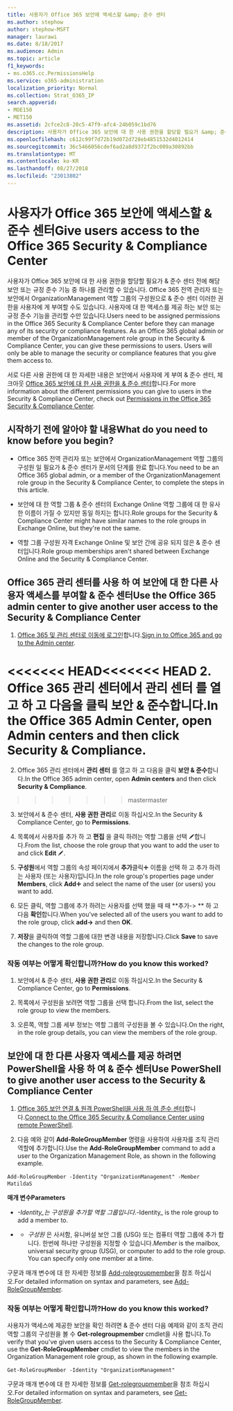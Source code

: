 ```yaml
---
title: 사용자가 Office 365 보안에 액세스할 &amp; 준수 센터
ms.author: stephow
author: stephow-MSFT
manager: laurawi
ms.date: 8/18/2017
ms.audience: Admin
ms.topic: article
f1_keywords:
- ms.o365.cc.PermissionsHelp
ms.service: o365-administration
localization_priority: Normal
ms.collection: Strat_O365_IP
search.appverid:
- MOE150
- MET150
ms.assetid: 2cfce2c8-20c5-47f9-afc4-24b059c1bd76
description: 사용자가 Office 365 보안에 대 한 사용 권한을 할당할 필요가 &amp; 준수 센터 전에 해당 보안 또는 규정 준수 기능 중 하나를 관리할 수 있습니다.
ms.openlocfilehash: c612c99f7d72b19d072d728eb4851532d4012414
ms.sourcegitcommit: 36c5466056cdef6ad2a8d9372f2bc009a30892bb
ms.translationtype: MT
ms.contentlocale: ko-KR
ms.lasthandoff: 08/27/2018
ms.locfileid: "23013802"
---
```

# <a name="give-users-access-to-the-office-365-security-amp-compliance-center"></a><span data-ttu-id="b987e-103">사용자가 Office 365 보안에 액세스할 &amp; 준수 센터</span><span class="sxs-lookup"><span data-stu-id="b987e-103">Give users access to the Office 365 Security &amp; Compliance Center</span></span>

<span data-ttu-id="b987e-p101">사용자가 Office 365 보안에 대 한 사용 권한을 할당할 필요가 &amp; 준수 센터 전에 해당 보안 또는 규정 준수 기능 중 하나를 관리할 수 있습니다. Office 365 전역 관리자 또는 보안에서 OrganizationManagement 역할 그룹의 구성원으로 &amp; 준수 센터 이러한 권한을 사용자에 게 부여할 수도 있습니다. 사용자에 대 한 액세스를 제공 하는 보안 또는 규정 준수 기능을 관리할 수만 있습니다.</span><span class="sxs-lookup"><span data-stu-id="b987e-p101">Users need to be assigned permissions in the Office 365 Security &amp; Compliance Center before they can manage any of its security or compliance features. As an Office 365 global admin or member of the OrganizationManagement role group in the Security &amp; Compliance Center, you can give these permissions to users. Users will only be able to manage the security or compliance features that you give them access to.</span></span> 
  
<span data-ttu-id="b987e-107">서로 다른 사용 권한에 대 한 자세한 내용은 보안에서 사용자에 게 부여 &amp; 준수 센터, 체크아웃 [Office 365 보안에 대 한 사용 권한을 &amp; 준수 센터](permissions-in-the-security-and-compliance-center.md)합니다.</span><span class="sxs-lookup"><span data-stu-id="b987e-107">For more information about the different permissions you can give to users in the Security &amp; Compliance Center, check out [Permissions in the Office 365 Security &amp; Compliance Center](permissions-in-the-security-and-compliance-center.md).</span></span>
  
## <a name="what-do-you-need-to-know-before-you-begin"></a><span data-ttu-id="b987e-108">시작하기 전에 알아야 할 내용</span><span class="sxs-lookup"><span data-stu-id="b987e-108">What do you need to know before you begin?</span></span>

- <span data-ttu-id="b987e-109">Office 365 전역 관리자 또는 보안에서 OrganizationManagement 역할 그룹의 구성원 일 필요가 &amp; 준수 센터가 문서의 단계를 완료 합니다.</span><span class="sxs-lookup"><span data-stu-id="b987e-109">You need to be an Office 365 global admin, or a member of the OrganizationManagement role group in the Security &amp; Compliance Center, to complete the steps in this article.</span></span>
    
- <span data-ttu-id="b987e-110">보안에 대 한 역할 그룹 &amp; 준수 센터의 Exchange Online 역할 그룹에 대 한 유사한 이름이 가질 수 있지만 동일 하지는 합니다.</span><span class="sxs-lookup"><span data-stu-id="b987e-110">Role groups for the Security &amp; Compliance Center might have similar names to the role groups in Exchange Online, but they're not the same.</span></span> 
    
- <span data-ttu-id="b987e-111">역할 그룹 구성원 자격 Exchange Online 및 보안 간에 공유 되지 않은 &amp; 준수 센터입니다.</span><span class="sxs-lookup"><span data-stu-id="b987e-111">Role group memberships aren't shared between Exchange Online and the Security &amp; Compliance Center.</span></span>
    
## <a name="use-the-office-365-admin-center-to-give-another-user-access-to-the-security-amp-compliance-center"></a><span data-ttu-id="b987e-112">Office 365 관리 센터를 사용 하 여 보안에 대 한 다른 사용자 액세스를 부여할 &amp; 준수 센터</span><span class="sxs-lookup"><span data-stu-id="b987e-112">Use the Office 365 admin center to give another user access to the Security &amp; Compliance Center</span></span>

1. <span data-ttu-id="b987e-113">[Office 365 및 관리 센터로 이동에 로그인](https://go.microsoft.com/fwlink/p/?LinkId=525275)합니다.</span><span class="sxs-lookup"><span data-stu-id="b987e-113">[Sign in to Office 365 and go to the Admin center](https://go.microsoft.com/fwlink/p/?LinkId=525275).</span></span>
    
<span data-ttu-id="b987e-114"><<<<<<< HEAD</span><span class="sxs-lookup"><span data-stu-id="b987e-114"><<<<<<< HEAD</span></span>
2. <span data-ttu-id="b987e-115">Office 365 관리 센터에서 **관리 센터** 를 열고 하 고 다음을 클릭 **보안 &amp; 준수**합니다.</span><span class="sxs-lookup"><span data-stu-id="b987e-115">In the Office 365 Admin Center, open **Admin centers** and then click **Security &amp; Compliance**.</span></span> 
=======
2. <span data-ttu-id="b987e-116">Office 365 관리 센터에서 **관리 센터** 를 열고 하 고 다음을 클릭 **보안 &amp; 준수**합니다.</span><span class="sxs-lookup"><span data-stu-id="b987e-116">In the Office 365 admin center, open **Admin centers** and then click **Security &amp; Compliance**.</span></span> 
>>>>>>> <span data-ttu-id="b987e-117">master</span><span class="sxs-lookup"><span data-stu-id="b987e-117">master</span></span>
    
3. <span data-ttu-id="b987e-118">보안에서 &amp; 준수 센터, **사용 권한 관리**로 이동 하십시오.</span><span class="sxs-lookup"><span data-stu-id="b987e-118">In the Security &amp; Compliance Center, go to **Permissions**.</span></span>
    
4. <span data-ttu-id="b987e-119">목록에서 사용자를 추가 하 고 **편집** 을 클릭 하려는 역할 그룹을 선택 ![편집 아이콘](media/O365_MDM_CreatePolicy_EditIcon.gif)합니다.</span><span class="sxs-lookup"><span data-stu-id="b987e-119">From the list, choose the role group that you want to add the user to and click **Edit** ![Edit icon](media/O365_MDM_CreatePolicy_EditIcon.gif).</span></span>
    
5. <span data-ttu-id="b987e-120">**구성원**에서 역할 그룹의 속성 페이지에서 **추가**클릭![아이콘 추가](media/ITPro-EAC-AddIcon.gif) 이름을 선택 하 고 추가 하려는 사용자 (또는 사용자)입니다.</span><span class="sxs-lookup"><span data-stu-id="b987e-120">In the role group's properties page under **Members**, click **Add**![Add Icon](media/ITPro-EAC-AddIcon.gif) and select the name of the user (or users) you want to add.</span></span> 
    
6. <span data-ttu-id="b987e-121">모든 클릭, 역할 그룹에 추가 하려는 사용자를 선택 했을 때 때 **추가-\> ** 하 고 다음 **확인**합니다.</span><span class="sxs-lookup"><span data-stu-id="b987e-121">When you've selected all of the users you want to add to the role group, click **add-\>** and then **OK**.</span></span>
    
7. <span data-ttu-id="b987e-122">**저장**을 클릭하여 역할 그룹에 대한 변경 내용을 저장합니다.</span><span class="sxs-lookup"><span data-stu-id="b987e-122">Click **Save** to save the changes to the role group.</span></span> 
    
### <a name="how-do-you-know-this-worked"></a><span data-ttu-id="b987e-123">작동 여부는 어떻게 확인합니까?</span><span class="sxs-lookup"><span data-stu-id="b987e-123">How do you know this worked?</span></span>

1. <span data-ttu-id="b987e-124">보안에서 &amp; 준수 센터, **사용 권한 관리**로 이동 하십시오.</span><span class="sxs-lookup"><span data-stu-id="b987e-124">In the Security &amp; Compliance Center, go to **Permissions**.</span></span>
    
2. <span data-ttu-id="b987e-125">목록에서 구성원을 보려면 역할 그룹을 선택 합니다.</span><span class="sxs-lookup"><span data-stu-id="b987e-125">From the list, select the role group to view the members.</span></span>
    
3. <span data-ttu-id="b987e-126">오른쪽, 역할 그룹 세부 정보는 역할 그룹의 구성원을 볼 수 있습니다.</span><span class="sxs-lookup"><span data-stu-id="b987e-126">On the right, in the role group details, you can view the members of the role group.</span></span>
    
## <a name="use-powershell-to-give-another-user-access-to-the-security-amp-compliance-center"></a><span data-ttu-id="b987e-127">보안에 대 한 다른 사용자 액세스를 제공 하려면 PowerShell을 사용 하 여 &amp; 준수 센터</span><span class="sxs-lookup"><span data-stu-id="b987e-127">Use PowerShell to give another user access to the Security &amp; Compliance Center</span></span>

1. <span data-ttu-id="b987e-128">[Office 365 보안 연결 &amp; 원격 PowerShell을 사용 하 여 준수 센터](https://go.microsoft.com/fwlink/p/?LinkID=627084)합니다.</span><span class="sxs-lookup"><span data-stu-id="b987e-128">[Connect to the Office 365 Security &amp; Compliance Center using remote PowerShell](https://go.microsoft.com/fwlink/p/?LinkID=627084).</span></span>
    
2. <span data-ttu-id="b987e-129">다음 예와 같이 **Add-RoleGroupMember** 명령을 사용하여 사용자를 조직 관리 역할에 추가합니다.</span><span class="sxs-lookup"><span data-stu-id="b987e-129">Use the **Add-RoleGroupMember** command to add a user to the Organization Management Role, as shown in the following example.</span></span> 
    
  ```
  Add-RoleGroupMember -Identity "OrganizationManagement" -Member MatildaS
  
  ```

 <span data-ttu-id="b987e-130">**매개 변수**</span><span class="sxs-lookup"><span data-stu-id="b987e-130">**Parameters**</span></span>
  
-  <span data-ttu-id="b987e-131">_-Identity_는 구성원을 추가할 역할 그룹입니다.</span><span class="sxs-lookup"><span data-stu-id="b987e-131">_-Identity_ is the role group to add a member to.</span></span> 
    
- - <span data-ttu-id="b987e-p102">_구성원_ 은 사서함, 유니버설 보안 그룹 (USG) 또는 컴퓨터 역할 그룹에 추가 합니다. 한번에 하나만 구성원을 지정할 수 있습니다.</span><span class="sxs-lookup"><span data-stu-id="b987e-p102">_Member_ is the mailbox, universal security group (USG), or computer to add to the role group. You can specify only one member at a time.</span></span> 
    
<span data-ttu-id="b987e-134">구문과 매개 변수에 대 한 자세한 정보를 [Add-rolegroupmember](https://go.microsoft.com/fwlink/p/?LinkId=510859)을 참조 하십시오.</span><span class="sxs-lookup"><span data-stu-id="b987e-134">For detailed information on syntax and parameters, see [Add-RoleGroupMember](https://go.microsoft.com/fwlink/p/?LinkId=510859).</span></span>
  
### <a name="how-do-you-know-this-worked"></a><span data-ttu-id="b987e-135">작동 여부는 어떻게 확인합니까?</span><span class="sxs-lookup"><span data-stu-id="b987e-135">How do you know this worked?</span></span>

<span data-ttu-id="b987e-136">사용자가 액세스에 제공한 보안을 확인 하려면 &amp; 준수 센터 다음 예제와 같이 조직 관리 역할 그룹의 구성원을 볼 수 **Get-rolegroupmember** cmdlet을 사용 합니다.</span><span class="sxs-lookup"><span data-stu-id="b987e-136">To verify that you've given users access to the Security &amp; Compliance Center, use the **Get-RoleGroupMember** cmdlet to view the members in the Organization Management role group, as shown in the following example.</span></span> 
  
```
Get-RoleGroupMember -Identity "OrganizationManagement"

```

<span data-ttu-id="b987e-137">구문과 매개 변수에 대 한 자세한 정보를 [Get-rolegroupmember](https://go.microsoft.com/fwlink/p/?LinkId=510860)을 참조 하십시오.</span><span class="sxs-lookup"><span data-stu-id="b987e-137">For detailed information on syntax and parameters, see [Get-RoleGroupMember](https://go.microsoft.com/fwlink/p/?LinkId=510860).</span></span>
  

